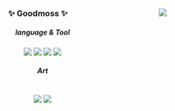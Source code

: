
<!--
**Goodmoss/Goodmoss** is a ✨ _special_ ✨ repository because its `README.md` (this file) appears on your GitHub profile.

![C](https://img.shields.io/badge/c-%2300599C.svg?style=for-the-badge&logo=c&logoColor=white)
  ![C++](https://img.shields.io/badge/c++-%2300599C.svg?style=for-the-badge&logo=c%2B%2B&logoColor=white)
  ![Python](https://img.shields.io/badge/python-3670A0?style=for-the-badge&logo=python&logoColor=ffdd54)

[![Top Langs](https://github-readme-stats.vercel.app/api/top-langs/?username=Goodmoss&layout=compact)](https://github.com/anuraghazra/github-readme-stats)
[![Top Langs](https://github-readme-stats.vercel.app/api/top-langs/?username=Goodmoss&layout=compact)](https://github.com/anuraghazra/github-readme-stats)

  <img alt="c" src ="https://img.shields.io/badge/c-A8B9CC.svg?&style=for-the-badge&logo=c&logoColor=white"/>
  <img alt="c++" src ="https://img.shields.io/badge/c++-00599C.svg?&style=for-the-badge&logo=c%2B%2B&logoColor=white"/>
  <img alt="Python" src ="https://img.shields.io/badge/Python-3776AB.svg?&style=for-the-badge&logo=Python&logoColor=white"/>
  <img alt="Aseprite" src ="https://img.shields.io/badge/Aseprite-7D929E.svg?&style=for-the-badge&logo=Aseprite&logoColor=white"/>

<img src="https://img.shields.io/badge/c-A8B9CC?style=flat-square&logo=c&logoColor=white"/></a>
<img src="https://img.shields.io/badge/c++-00599C?style=flat-square&logo=c%2B%2B&logoColor=white"/></a>
<img src="https://img.shields.io/badge/Python-3776AB?style=flat-square&logo=Python&logoColor=white"/></a>
<img src="https://img.shields.io/badge/Aseprite-7D929E?style=flat-square&logo=Aseprite&logoColor=white"/></a>

-->

<div align=center>
  
  <a><img align="right" src="https://github-readme-stats.vercel.app/api/top-langs/?username=Goodmoss&layout=compact&langs_count=10"/></a>
  
  
  ### ✨ Goodmoss ✨
  
  ##### language & Tool
  <img src="https://img.shields.io/badge/c-A8B9CC?style=flat-square&logo=c&logoColor=white"/></a>
  <img src="https://img.shields.io/badge/c++-00599C?style=flat-square&logo=c%2B%2B&logoColor=white"/></a>
  <img src="https://img.shields.io/badge/Python-3776AB?style=flat-square&logo=Python&logoColor=white"/></a>
  <img src="https://img.shields.io/badge/Aseprite-7D929E?style=flat-square&logo=Aseprite&logoColor=white"/></a>

  ##### Art 
  <br>
  <a href="https://www.instagram.com/_r0u0r_/"><img src="https://img.shields.io/badge/Instagram-E4405F?style=flat-square&logo=Instagram&logoColor=white"/></a>
  <a href="https://twitter.com/Life_is_PIXEL"><img src="https://img.shields.io/badge/Twitter-1DA1F2?style=flat-square&logo=Twitter&logoColor=white"/></a>
  
</div>


